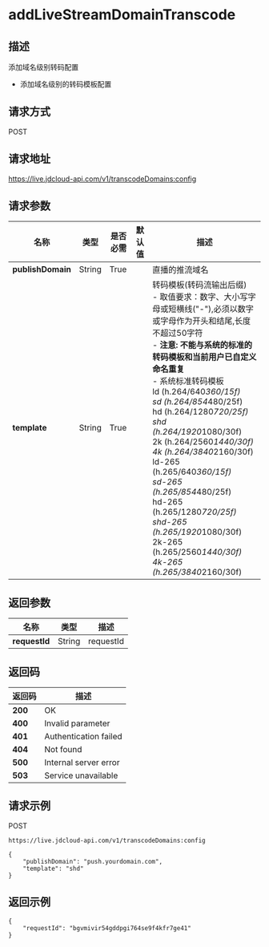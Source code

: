 # addLiveStreamDomainTranscode


## 描述
添加域名级别转码配置
- 添加域名级别的转码模板配置


## 请求方式
POST

## 请求地址
https://live.jdcloud-api.com/v1/transcodeDomains:config


## 请求参数
|名称|类型|是否必需|默认值|描述|
|---|---|---|---|---|
|**publishDomain**|String|True| |直播的推流域名|
|**template**|String|True| |转码模板(转码流输出后缀)<br>- 取值要求：数字、大小写字母或短横线("-"),必须以数字或字母作为开头和结尾,长度不超过50字符<br>- <b>注意: 不能与系统的标准的转码模板和当前用户已自定义命名重复</b><br>- 系统标准转码模板<br>  ld (h.264/640*360/15f)<br> sd (h.264/854*480/25f)<br> hd (h.264/1280*720/25f)<br> shd (h.264/1920*1080/30f)<br> 2k (h.264/2560*1440/30f)<br> 4k (h.264/3840*2160/30f)<br> ld-265 (h.265/640*360/15f)<br> sd-265 (h.265/854*480/25f)<br> hd-265 (h.265/1280*720/25f)<br> shd-265 (h.265/1920*1080/30f)<br> 2k-265 (h.265/2560*1440/30f)<br> 4k-265 (h.265/3840*2160/30f)<br>|


## 返回参数
|名称|类型|描述|
|---|---|---|
|**requestId**|String|requestId|


## 返回码
|返回码|描述|
|---|---|
|**200**|OK|
|**400**|Invalid parameter|
|**401**|Authentication failed|
|**404**|Not found|
|**500**|Internal server error|
|**503**|Service unavailable|

## 请求示例
POST
```
https://live.jdcloud-api.com/v1/transcodeDomains:config

```
```
{
    "publishDomain": "push.yourdomain.com", 
    "template": "shd"
}
```

## 返回示例
```
{
    "requestId": "bgvmivir54gddpgi764se9f4kfr7ge41"
}
```
